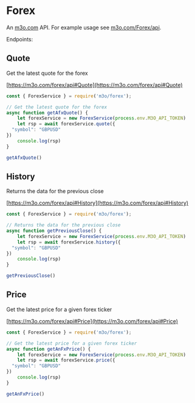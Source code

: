 # Forex

An [m3o.com](https://m3o.com) API. For example usage see [m3o.com/Forex/api](https://m3o.com/Forex/api).

Endpoints:

## Quote

Get the latest quote for the forex


[https://m3o.com/forex/api#Quote](https://m3o.com/forex/api#Quote)

```js
const { ForexService } = require('m3o/forex');

// Get the latest quote for the forex
async function getAfxQuote() {
	let forexService = new ForexService(process.env.M3O_API_TOKEN)
	let rsp = await forexService.quote({
  "symbol": "GBPUSD"
})
	console.log(rsp)
}

getAfxQuote()
```
## History

Returns the data for the previous close


[https://m3o.com/forex/api#History](https://m3o.com/forex/api#History)

```js
const { ForexService } = require('m3o/forex');

// Returns the data for the previous close
async function getPreviousClose() {
	let forexService = new ForexService(process.env.M3O_API_TOKEN)
	let rsp = await forexService.history({
  "symbol": "GBPUSD"
})
	console.log(rsp)
}

getPreviousClose()
```
## Price

Get the latest price for a given forex ticker


[https://m3o.com/forex/api#Price](https://m3o.com/forex/api#Price)

```js
const { ForexService } = require('m3o/forex');

// Get the latest price for a given forex ticker
async function getAnFxPrice() {
	let forexService = new ForexService(process.env.M3O_API_TOKEN)
	let rsp = await forexService.price({
  "symbol": "GBPUSD"
})
	console.log(rsp)
}

getAnFxPrice()
```
